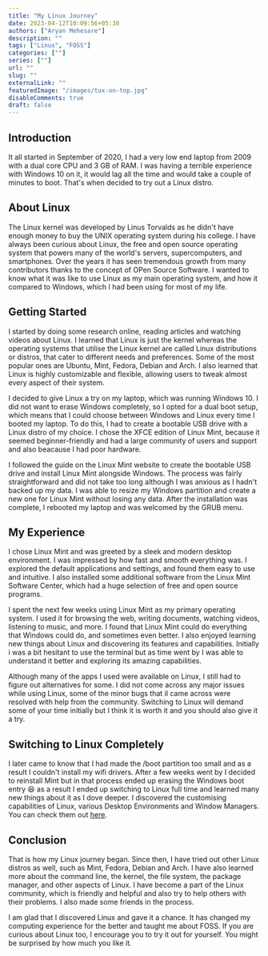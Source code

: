 ```yaml
---
title: "My Linux Journey"
date: 2023-04-12T10:09:56+05:30
authors: ["Aryan Mehesare"]
description: ""
tags: ["Linux", "FOSS"]
categories: [""]
series: [""]
url: ""
slug: ""
externalLink: ""
featuredImage: "/images/tux-on-top.jpg"
disableComments: true
draft: false
---
```


## Introduction

It all started in September of 2020, I had a very low end laptop from 2009 with a dual core CPU and 3 GB of RAM. I was having a terrible experience with Windows 10 on it, it would lag all the time and would take a couple of minutes to boot. That's when decided to try out a Linux distro.

## About Linux

The Linux kernel was developed by Linus Torvalds as he didn't have enough money to buy the UNIX operating system during his college. I have always been curious about Linux, the free and open source operating system that powers many of the world's servers, supercomputers, and smartphones. Over the years it has seen tremendous growth from many contributors thanks to the concept of OPen Source Software. I wanted to know what it was like to use Linux as my main operating system, and how it compared to Windows, which I had been using for most of my life.

## Getting Started

I started by doing some research online, reading articles and watching videos about Linux. I learned that Linux is just the kernel whereas the operating systems that utilise the Linux kernel are called Linux distributions or distros, that cater to different needs and preferences. Some of the most popular ones are Ubuntu, Mint, Fedora, Debian and Arch. I also learned that Linux is highly customizable and flexible, allowing users to tweak almost every aspect of their system.

I decided to give Linux a try on my laptop, which was running Windows 10. I did not want to erase Windows completely, so I opted for a dual boot setup, which means that I could choose between Windows and Linux every time I booted my laptop. To do this, I had to create a bootable USB drive with a Linux distro of my choice. I chose the XFCE edition of Linux Mint, because it seemed beginner-friendly and had a large community of users and support and also beacause I had poor hardware.

I followed the guide on the Linux Mint website to create the bootable USB drive and install Linux Mint alongside Windows. The process was fairly straightforward and did not take too long although I was anxious as I hadn't backed up my data. I was able to resize my Windows partition and create a new one for Linux Mint without losing any data. After the installation was complete, I rebooted my laptop and was welcomed by the GRUB menu.

## My Experience

I chose Linux Mint and was greeted by a sleek and modern desktop environment. I was impressed by how fast and smooth everything was. I explored the default applications and settings, and found them easy to use and intuitive. I also installed some additional software from the Linux Mint Software Center, which had a huge selection of free and open source programs.

I spent the next few weeks using Linux Mint as my primary operating system. I used it for browsing the web, writing documents, watching videos, listening to music, and more. I found that Linux Mint could do everything that Windows could do, and sometimes even better. I also enjoyed learning new things about Linux and discovering its features and capabilities. Initially i was a bit hesitant to use the terminal but as time went by I was able to understand it better and exploring its amazing capabilities.

Although many of the apps I used were available on Linux, I still had to figure out alternatives for some. I did not come across any major issues while using Linux, some of the minor bugs that iI came across were resolved with help from the community. Switching to Linux will demand some of your time initially but I think it is worth it and you should also give it a try.

## Switching to Linux Completely

I later came to know that I had made the /boot partition too small and as a result I couldn't install my wifi drivers. After a few weeks went by I decided to reinstall Mint but in that process ended up erasing the Windows boot entry :laughing: as a result I ended up switching to Linux full time and learned many new things about it as I dove deeper. I discovered the customising capabilities of Linux, various Desktop Environments and Window Managers. You can check them out [here](/projects).

## Conclusion

That is how my Linux journey began. Since then, I have tried out other Linux distros as well, such as Mint, Fedora, Debian and Arch. I have also learned more about the command line, the kernel, the file system, the package manager, and other aspects of Linux. I have become a part of the Linux community, which is friendly and helpful and also try to help others with their problems. I also made some friends in the process.

I am glad that I discovered Linux and gave it a chance. It has changed my computing experience for the better and taught me about FOSS. If you are curious about Linux too, I encourage you to try it out for yourself. You might be surprised by how much you like it.
